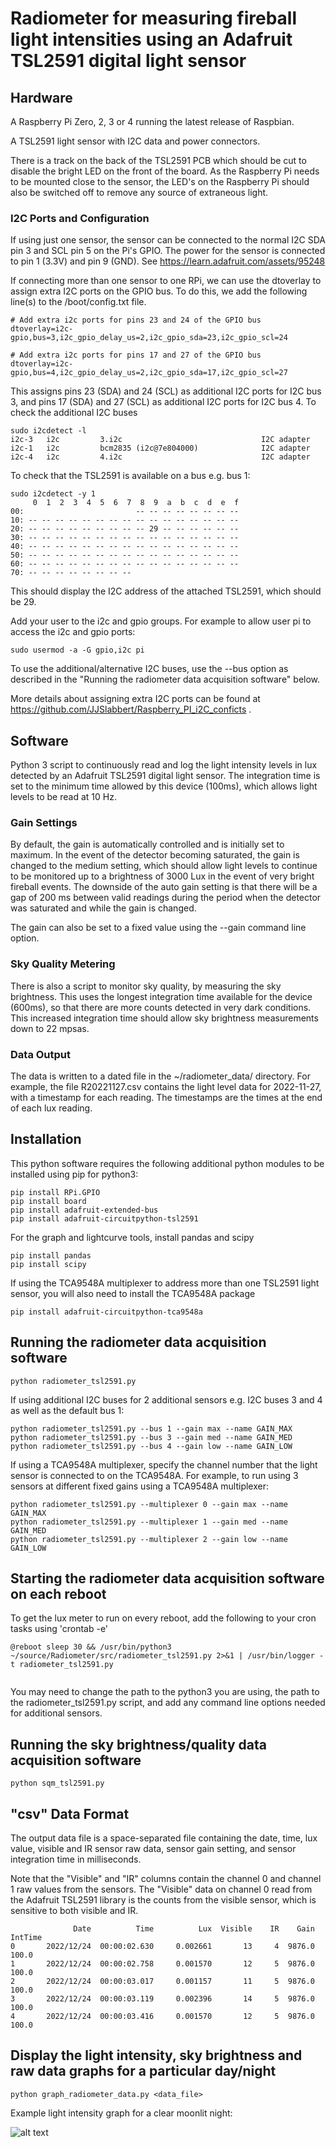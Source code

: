 # Radiometer for measuring fireball light intensities using an Adafruit TSL2591 digital light sensor

## Hardware
A Raspberry Pi Zero, 2, 3 or 4 running the latest release of Raspbian.

A TSL2591 light sensor with I2C data and power connectors.

There is a track on the back of the TSL2591 PCB which should be cut to disable the bright LED on the front of the board.
As the Raspberry Pi needs to be mounted close to the sensor, the LED's on the Raspberry Pi should also be switched off to remove any source of extraneous light.

### I2C Ports and Configuration
If using just one sensor, the sensor can be connected to the normal I2C SDA pin 3 and SCL pin 5 on the Pi's GPIO. The power for the sensor is connected to pin 1 (3.3V) and pin 9 (GND). See https://learn.adafruit.com/assets/95248

If connecting more than one sensor to one RPi, we can use the dtoverlay to assign extra I2C ports on the GPIO bus. To do this, we add the following line(s) to the /boot/config.txt file.
```
# Add extra i2c ports for pins 23 and 24 of the GPIO bus
dtoverlay=i2c-gpio,bus=3,i2c_gpio_delay_us=2,i2c_gpio_sda=23,i2c_gpio_scl=24

# Add extra i2c ports for pins 17 and 27 of the GPIO bus
dtoverlay=i2c-gpio,bus=4,i2c_gpio_delay_us=2,i2c_gpio_sda=17,i2c_gpio_scl=27
```

This assigns pins 23 (SDA) and 24 (SCL) as additional I2C ports for I2C bus 3, and pins 17 (SDA) and 27 (SCL) as additional I2C ports for I2C bus 4.
To check the additional I2C buses
```
sudo i2cdetect -l
i2c-3	i2c       	3.i2c                           	I2C adapter
i2c-1	i2c       	bcm2835 (i2c@7e804000)          	I2C adapter
i2c-4	i2c       	4.i2c                           	I2C adapter
```

To check that the TSL2591 is available on a bus e.g. bus 1:
```
sudo i2cdetect -y 1
     0  1  2  3  4  5  6  7  8  9  a  b  c  d  e  f
00:                         -- -- -- -- -- -- -- -- 
10: -- -- -- -- -- -- -- -- -- -- -- -- -- -- -- -- 
20: -- -- -- -- -- -- -- -- -- 29 -- -- -- -- -- -- 
30: -- -- -- -- -- -- -- -- -- -- -- -- -- -- -- -- 
40: -- -- -- -- -- -- -- -- -- -- -- -- -- -- -- -- 
50: -- -- -- -- -- -- -- -- -- -- -- -- -- -- -- -- 
60: -- -- -- -- -- -- -- -- -- -- -- -- -- -- -- -- 
70: -- -- -- -- -- -- -- --                         

```
This should display the I2C address of the attached TSL2591, which should be 29.

Add your user to the i2c and gpio groups. For example to allow user pi to access the i2c and gpio ports:
```
sudo usermod -a -G gpio,i2c pi
```

To use the additional/alternative I2C buses, use the --bus option as described in the "Running the radiometer data acquisition software" below.

More details about assigning extra I2C ports can be found at https://github.com/JJSlabbert/Raspberry_PI_i2C_conficts .


## Software
Python 3 script to continuously read and log the light intensity levels in lux detected by an Adafruit TSL2591 digital light sensor. The integration time is set to the minimum time allowed by this device (100ms), which allows light levels to be read at 10 Hz.

### Gain Settings
By default, the gain is automatically controlled and is initially set to maximum. In the event of the detector becoming saturated, the gain is changed to the medium setting, which should allow light levels to continue to be monitored up to a brightness of 3000 Lux in the event of very bright fireball events. The downside of the auto gain setting is that there will be a gap of 200 ms between valid readings during the period when the detector was saturated and while the gain is changed.

The gain can also be set to a fixed value using the --gain command line option.

### Sky Quality Metering
There is also a script to monitor sky quality, by measuring the sky brightness. This uses the longest integration time available for the device (600ms), so that there are more counts detected in very dark conditions. This increased integration time should allow sky brightness measurements down to 22 mpsas.

### Data Output
The data is written to a dated file in the ~/radiometer_data/ directory. For example, the file R20221127.csv contains the light level data for 2022-11-27, with a timestamp for each reading. The timestamps are the times at the end of each lux reading.

## Installation
This python software requires the following additional python modules to be installed using pip for python3:
```
pip install RPi.GPIO
pip install board
pip install adafruit-extended-bus
pip install adafruit-circuitpython-tsl2591
```

For the graph and lightcurve tools, install pandas and scipy
```
pip install pandas
pip install scipy
```

If using the TCA9548A multiplexer to address more than one TSL2591 light sensor, you will also need to install the TCA9548A package
```
pip install adafruit-circuitpython-tca9548a
```

## Running the radiometer data acquisition software
```
python radiometer_tsl2591.py
```

If using additional I2C buses for 2 additional sensors e.g. I2C buses 3 and 4 as well as the default bus 1:
```
python radiometer_tsl2591.py --bus 1 --gain max --name GAIN_MAX
python radiometer_tsl2591.py --bus 3 --gain med --name GAIN_MED
python radiometer_tsl2591.py --bus 4 --gain low --name GAIN_LOW
```


If using a TCA9548A multiplexer, specify the channel number that the light sensor is connected to on the TCA9548A. For example, to run using 3 sensors at different fixed gains using a TCA9548A multiplexer:
```
python radiometer_tsl2591.py --multiplexer 0 --gain max --name GAIN_MAX
python radiometer_tsl2591.py --multiplexer 1 --gain med --name GAIN_MED
python radiometer_tsl2591.py --multiplexer 2 --gain low --name GAIN_LOW
```

## Starting the radiometer data acquisition software on each reboot

To get the lux meter to run on every reboot, add the following to your cron tasks using 'crontab -e'
```
@reboot sleep 30 && /usr/bin/python3 ~/source/Radiometer/src/radiometer_tsl2591.py 2>&1 | /usr/bin/logger -t radiometer_tsl2591.py
 
```
You may need to change the path to the python3 you are using, the path to the radiometer_tsl2591.py script, and add any command line options needed for additional sensors.


## Running the sky brightness/quality data acquisition software
```
python sqm_tsl2591.py
```


## "csv" Data Format

The output data file is a space-separated file containing the date, time, lux value, visible and IR sensor raw data, sensor gain setting, and sensor integration time in milliseconds.

Note that the "Visible" and "IR" columns contain the channel 0 and channel 1 raw values from the sensors. The "Visible" data on channel 0 read from the Adafruit TSL2591 library is the counts from the visible sensor, which is sensitive to both visible and IR.
```
              Date          Time          Lux  Visible    IR    Gain  IntTime
0       2022/12/24  00:00:02.630     0.002661       13     4  9876.0    100.0
1       2022/12/24  00:00:02.758     0.001570       12     5  9876.0    100.0
2       2022/12/24  00:00:03.017     0.001157       11     5  9876.0    100.0
3       2022/12/24  00:00:03.119     0.002396       14     5  9876.0    100.0
4       2022/12/24  00:00:03.416     0.001570       12     5  9876.0    100.0
```

## Display the light intensity, sky brightness and raw data graphs for a particular day/night
```
python graph_radiometer_data.py <data_file>
```

Example light intensity graph for a clear moonlit night:

![alt text](https://github.com/rabssm/Radiometer/blob/main/doc/Figure_Moon1.png)

